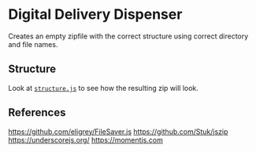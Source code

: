 # Digital Delivery Dispenser

Creates an empty zipfile with the correct structure using correct directory and
file names.


## Structure

Look at [`structure.js`](structure.js) to see how the resulting zip will look.


## References

https://github.com/eligrey/FileSaver.js
https://github.com/Stuk/jszip
https://underscorejs.org/
https://momentjs.com
